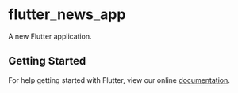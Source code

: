 # flutter_news_app

A new Flutter application.

## Getting Started

For help getting started with Flutter, view our online
[documentation](https://flutter.io/).
